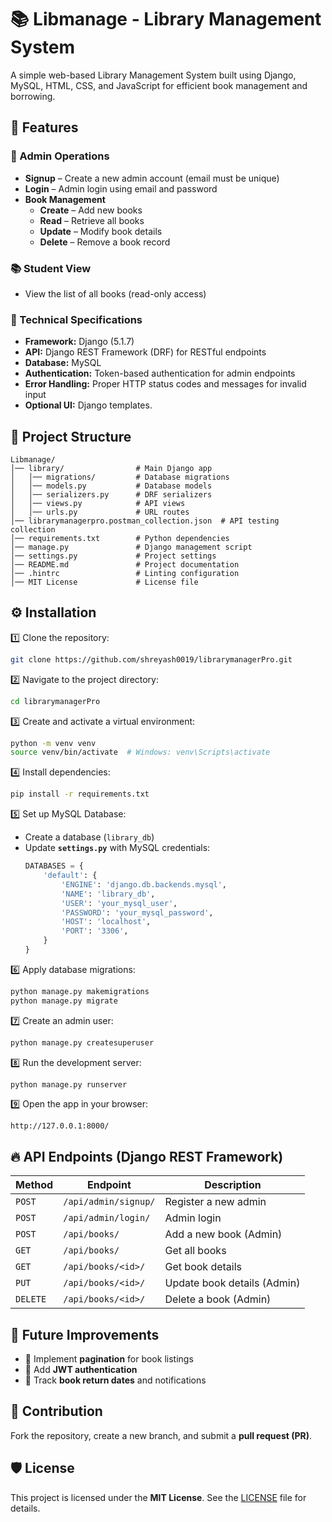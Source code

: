 # 📚 Libmanage - Library Management System

A simple web-based Library Management System built using Django, MySQL, HTML, CSS, and JavaScript for efficient book management and borrowing.

## 🚀 Features

### 🔐 Admin Operations
- **Signup** – Create a new admin account (email must be unique)
- **Login** – Admin login using email and password
- **Book Management**
  - **Create** – Add new books
  - **Read** – Retrieve all books
  - **Update** – Modify book details
  - **Delete** – Remove a book record

### 📚 Student View
- View the list of all books (read-only access)

### 🔧 Technical Specifications
- **Framework:** Django (5.1.7)
- **API:** Django REST Framework (DRF) for RESTful endpoints
- **Database:** MySQL
- **Authentication:** Token-based authentication for admin endpoints
- **Error Handling:** Proper HTTP status codes and messages for invalid input
- **Optional UI:** Django templates.

## 📁 Project Structure
```
Libmanage/
│── library/                # Main Django app
│   │── migrations/         # Database migrations
│   │── models.py           # Database models
│   │── serializers.py      # DRF serializers
│   │── views.py            # API views
│   │── urls.py             # URL routes
│── librarymanagerpro.postman_collection.json  # API testing collection
│── requirements.txt        # Python dependencies
│── manage.py               # Django management script
│── settings.py             # Project settings
│── README.md               # Project documentation
│── .hintrc                 # Linting configuration
│── MIT License             # License file
```

## ⚙️ Installation

1️⃣ Clone the repository:
```sh
git clone https://github.com/shreyash0019/librarymanagerPro.git
```

2️⃣ Navigate to the project directory:
```sh
cd librarymanagerPro
```

3️⃣ Create and activate a virtual environment:
```sh
python -m venv venv
source venv/bin/activate  # Windows: venv\Scripts\activate
```

4️⃣ Install dependencies:
```sh
pip install -r requirements.txt
```

5️⃣ Set up MySQL Database:
- Create a database (`library_db`)
- Update **`settings.py`** with MySQL credentials:
  ```python
  DATABASES = {
      'default': {
          'ENGINE': 'django.db.backends.mysql',
          'NAME': 'library_db',
          'USER': 'your_mysql_user',
          'PASSWORD': 'your_mysql_password',
          'HOST': 'localhost',
          'PORT': '3306',
      }
  }
  ```

6️⃣ Apply database migrations:
```sh
python manage.py makemigrations
python manage.py migrate
```

7️⃣ Create an admin user:
```sh
python manage.py createsuperuser
```

8️⃣ Run the development server:
```sh
python manage.py runserver
```

9️⃣ Open the app in your browser:
```
http://127.0.0.1:8000/
```

## 🔥 API Endpoints (Django REST Framework)

| Method | Endpoint | Description |
|--------|----------|-------------|
| `POST` | `/api/admin/signup/` | Register a new admin |
| `POST` | `/api/admin/login/` | Admin login |
| `POST` | `/api/books/` | Add a new book (Admin) |
| `GET` | `/api/books/` | Get all books |
| `GET` | `/api/books/<id>/` | Get book details |
| `PUT` | `/api/books/<id>/` | Update book details (Admin) |
| `DELETE` | `/api/books/<id>/` | Delete a book (Admin) |

## 🎯 Future Improvements
- 🔹 Implement **pagination** for book listings
- 🔹 Add **JWT authentication**
- 🔹 Track **book return dates** and notifications

## 🤝 Contribution
Fork the repository, create a new branch, and submit a **pull request (PR)**.

## 🛡️ License
This project is licensed under the **MIT License**.
See the [LICENSE](https://github.com/shreyash0019/librarymanagerPro/blob/master/MIT%20License) file for details.

